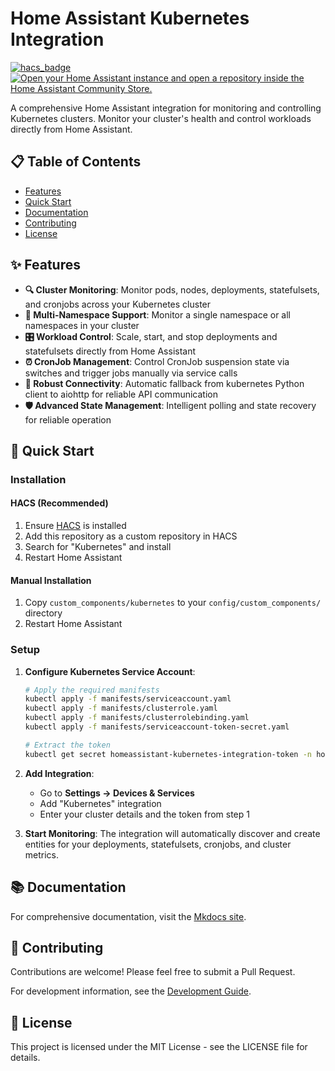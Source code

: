 # Home Assistant Kubernetes Integration

[![hacs_badge](https://img.shields.io/badge/HACS-Custom-orange.svg)](https://github.com/custom-components/hacs)
[![Open your Home Assistant instance and open a repository inside the Home Assistant Community Store.](https://my.home-assistant.io/badges/hacs_repository.svg)](https://my.home-assistant.io/redirect/hacs_repository/?owner=Tibuntu&repository=homeassistant-kubernetes)

A comprehensive Home Assistant integration for monitoring and controlling Kubernetes clusters. Monitor your cluster's health and control workloads directly from Home Assistant.

## 📋 Table of Contents

- [Features](#-features)
- [Quick Start](#-quick-start)
- [Documentation](#-documentation)
- [Contributing](#-contributing)
- [License](#-license)

## ✨ Features

- **🔍 Cluster Monitoring**: Monitor pods, nodes, deployments, statefulsets, and cronjobs across your Kubernetes cluster
- **📁 Multi-Namespace Support**: Monitor a single namespace or all namespaces in your cluster
- **🎛️ Workload Control**: Scale, start, and stop deployments and statefulsets directly from Home Assistant
- **⏰ CronJob Management**: Control CronJob suspension state via switches and trigger jobs manually via service calls
- **🔄 Robust Connectivity**: Automatic fallback from kubernetes Python client to aiohttp for reliable API communication
- **🛡️ Advanced State Management**: Intelligent polling and state recovery for reliable operation

## 🚀 Quick Start

### Installation

#### HACS (Recommended)

1. Ensure [HACS](https://hacs.xyz/) is installed
2. Add this repository as a custom repository in HACS
3. Search for "Kubernetes" and install
4. Restart Home Assistant

#### Manual Installation

1. Copy `custom_components/kubernetes` to your `config/custom_components/` directory
2. Restart Home Assistant

### Setup

1. **Configure Kubernetes Service Account**:

   ```bash
   # Apply the required manifests
   kubectl apply -f manifests/serviceaccount.yaml
   kubectl apply -f manifests/clusterrole.yaml
   kubectl apply -f manifests/clusterrolebinding.yaml
   kubectl apply -f manifests/serviceaccount-token-secret.yaml

   # Extract the token
   kubectl get secret homeassistant-kubernetes-integration-token -n homeassistant -o jsonpath='{.data.token}' | base64 -d
   ```

2. **Add Integration**:
   - Go to **Settings → Devices & Services**
   - Add "Kubernetes" integration
   - Enter your cluster details and the token from step 1

3. **Start Monitoring**: The integration will automatically discover and create entities for your deployments, statefulsets, cronjobs, and cluster metrics.

## 📚 Documentation

For comprehensive documentation, visit the [Mkdocs site](https://tibuntu.github.io/homeassistant-kubernetes/).

## 🤝 Contributing

Contributions are welcome! Please feel free to submit a Pull Request.

For development information, see the [Development Guide](https://tibuntu.github.io/homeassistant-kubernetes/DEVELOPMENT/).

## 📄 License

This project is licensed under the MIT License - see the LICENSE file for details.
